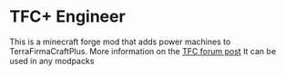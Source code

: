 TFC+ Engineer
================================================

This is a minecraft forge mod that adds power machines to TerraFirmaCraftPlus.
More information on the [TFC forum post](http://terrafirmacraft.com/f/topic/9563-tfc-07929-tfc-engineer/)
It can be used in any modpacks
